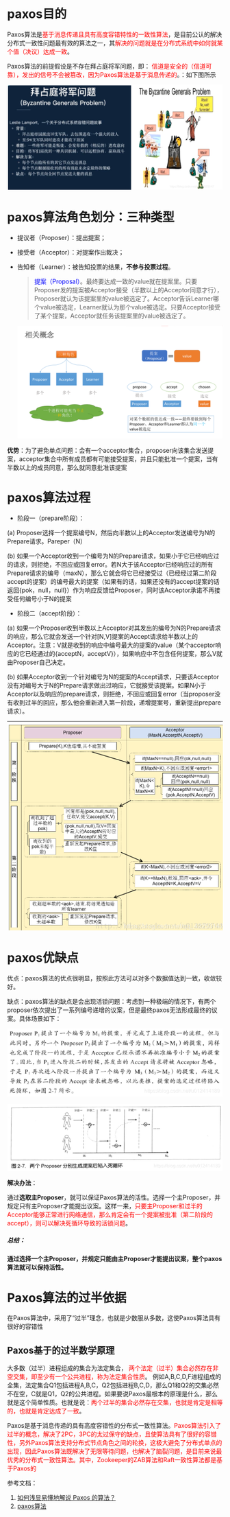 

# paxos目的

Paxos算法是<font color=red>基于消息传递且具有高度容错特性的一致性算法</font>，是目前公认的解决分布式一致性问题最有效的算法之一，其<font color=red>解决的问题就是在分布式系统中如何就某个值（决议）达成一致</font>。

Paxos算法的前提假设是不存在拜占庭将军问题，即： <font color=red>信道是安全的（信道可靠），发出的信号不会被篡改，因为Paxos算法是基于消息传递的</font>。：如下图所示

![image-20210302154508699](https://raw.githubusercontent.com/CNRF/noteImage/main/image/202302050039156.png)

# paxos算法角色划分：三种类型

- 提议者（Proposer）：提出提案；

- 接受者（Acceptor）：对提案作出裁决；

- 告知者（Learner）：被告知投票的结果，**不参与投票过程**。

	> <font color=blue>提案（Proposal）</font>。最终要达成一致的value就在提案里。只要Proposer发的提案被Acceptor接受（半数以上的Acceptor同意才行），Proposer就认为该提案里的value被选定了。Acceptor告诉Learner哪个value被选定，Learner就认为那个value被选定。只要Acceptor接受了某个提案，Acceptor就任务该提案里的value被选定了。

	![image-20210302155514766](https://raw.githubusercontent.com/CNRF/noteImage/main/image/202302050040214.png)

	

**优势**：为了避免单点问题：会有一个acceptor集合，proposer向该集合发送提案，acceptor集合中所有成员都有可能接受提案，并且只能批准一个提案，当有半数以上的成员同意，那么就同意批准该提案

# paxos算法过程

- 阶段一（prepare阶段）：

(a) Proposer选择一个提案编号N，然后向半数以上的Acceptor发送编号为N的Prepare请求。Pareper（N）

(b) 如果一个Acceptor收到一个编号为N的Prepare请求，如果小于它已经响应过的请求，则拒绝，不回应或回复error。若N大于该Acceptor已经响应过的所有Prepare请求的编号（maxN），那么它就会将它已经接受过（已经经过第二阶段accept的提案）的编号最大的提案（如果有的话，如果还没有的accept提案的话返回{pok，null，null}）作为响应反馈给Proposer，同时该Acceptor承诺不再接受任何编号小于N的提案

- 阶段二（accept阶段）：

(a) 如果一个Proposer收到半数以上Acceptor对其发出的编号为N的Prepare请求的响应，那么它就会发送一个针对[N,V]提案的Accept请求给半数以上的Acceptor。注意：V就是收到的响应中编号最大的提案的value（某个acceptor响应的它已经通过的{acceptN，acceptV}），如果响应中不包含任何提案，那么V就由Proposer自己决定。

(b) 如果Acceptor收到一个针对编号为N的提案的Accept请求，只要该Acceptor没有对编号大于N的Prepare请求做出过响应，它就接受该提案。如果N小于Acceptor以及响应的prepare请求，则拒绝，不回应或回复error（当proposer没有收到过半的回应，那么他会重新进入第一阶段，递增提案号，重新提出prepare请求）。

![image-20210302154726554](https://raw.githubusercontent.com/CNRF/noteImage/main/image/202302050040577.png)

# paxos优缺点

优点：paxos算法的优点很明显，按照此方法可以对多个数据值达到一致，收敛较好。

缺点：paxos算法的缺点是会出现活锁问题：考虑到一种极端的情况下，有两个proposer依次提出了一系列编号递增的议案，但是最终paxos无法形成最终的议案。具体场景如下：

![](https://raw.githubusercontent.com/CNRF/noteImage/main/image/202302050040949.png)

![](https://raw.githubusercontent.com/CNRF/noteImage/main/image/202302050040499.png)

**解决办法**：

通过**选取主Proposer**，就可以保证Paxos算法的活性。选择一个主Proposer，并规定只有主Proposer才能提出议案。这样一来，<font color=red>只要主Proposer和过半的Acceptor能够正常进行网络通信，那么肯定会有一个提案被批准（第二阶段的accept），则可以解决死循环导致的活锁问题</font>。

##### 总结：

**通过选择一个主Proposer，并规定只能由主Proposer才能提出议案，整个paxos算法就可以保持活性。**

# Paxos算法的过半依据

在Paxos算法中，采用了“过半”理念，也就是少数服从多数，这使Paxos算法具有很好的容错性

## Paxos基于的过半数学原理

大多数（过半）进程组成的集合为法定集合，<font color=red> 两个法定（过半）集合必然存在非空交集，即至少有一个公共进程，称为法定集合性质</font>。 例如A,B,C,D,F进程组成的全集，法定集合Q1包括进程A,B,C，Q2包括进程B,C,D，那么Q1和Q2的交集必然不在空，C就是Q1，Q2的公共进程。如果要说Paxos最根本的原理是什么，那么就是这个简单性质。也就是说：<font color=red>两个过半的集合必然存在交集，也就是肯定是相等的，也就是肯定达成了一致</font>。

Paxos是基于消息传递的具有高度容错性的分布式一致性算法。<font color=red>Paxos算法引入了过半的概念，解决了2PC，3PC的太过保守的缺点，且使算法具有了很好的容错性，另外Paxos算法支持分布式节点角色之间的轮换，这极大避免了分布式单点的出现，因此Paxos算法既解决了无限等待问题，也解决了脑裂问题，是目前来说最优秀的分布式一致性算法。其中，Zookeeper的ZAB算法和Raft一致性算法都是基于Paxos的</font>


参考文档：

1. [如何浅显易懂地解说 Paxos 的算法？](https://www.zhihu.com/question/19787937)
2. [paxos算法](https://zh.wikipedia.org/wiki/Paxos%E7%AE%97%E6%B3%95)

